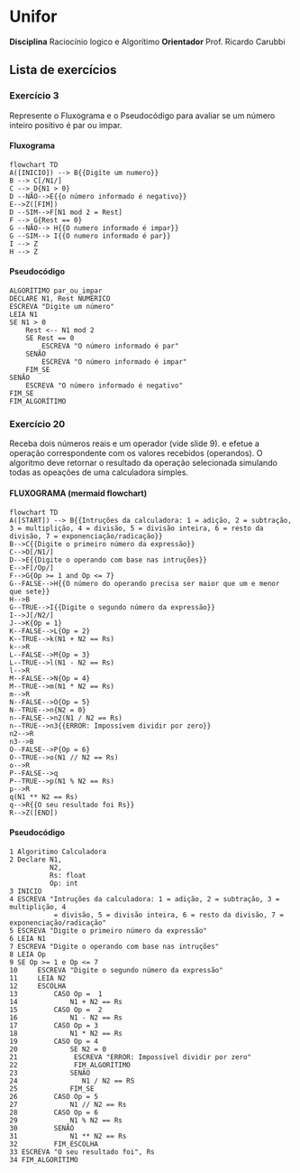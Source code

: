 # Unifor
**Disciplina** Raciocínio logico e Algorítimo
**Orientador** Prof. Ricardo Carubbi 

## Lista de exercícios
### Exercício 3
Represente o Fluxograma e o Pseudocódigo para avaliar se um número inteiro positivo é par ou impar.
#### Fluxograma
```mermaid
flowchart TD
A([INICIO]) --> B{{Digíte um numero}}
B --> C[/N1/]
C --> D{N1 > 0}
D --NÃO-->E{{o número informado é negativo}}
E-->Z([FIM])
D --SIM-->F[N1 mod 2 = Rest]
F --> G{Rest == 0}
G --NÃO--> H{{O numero informado é impar}}
G --SIM--> I{{O numero informado é par}}
I --> Z
H --> Z

```
#### Pseudocódigo
```
ALGORÍTIMO par_ou_impar
DECLARE N1, Rest NUMÉRICO
ESCREVA "Digite um número"
LEIA N1
SE N1 > 0
	Rest <-- N1 mod 2
	SE Rest == 0
		ESCREVA "O número informado é par"
    SENÃO 
        ESCREVA "O número informado é impar"
    FIM_SE
SENÃO 
    ESCREVA "O número informado é negativo"
FIM_SE
FIM_ALGORÍTIMO    
```

### Exercício 20
Receba dois números reais e um operador (vide slide 9). e efetue a operação
correspondente com os valores recebidos (operandos). O algoritmo deve retornar o
resultado da operação selecionada simulando todas as opeações de uma calculadora
simples.
#### FLUXOGRAMA (mermaid flowchart)
```mermaid
flowchart TD
A([START]) --> B{{Intruções da calculadora: 1 = adição, 2 = subtração, 3 = multiplição, 4 = divisão, 5 = divisão inteira, 6 = resto da divisão, 7 = exponenciação/radicação}}
B-->C{{Digite o primeiro número da expressão}}
C-->D[/N1/]
D-->E{{Digite o operando com base nas intruções}}
E-->F[/Op/]
F-->G{Op >= 1 and Op <= 7}
G--FALSE-->H{{O número do operando precisa ser maior que um e menor que sete}}
H-->B
G--TRUE-->I{{Digite o segundo número da expressão}}
I-->J[/N2/]
J-->K{Op = 1}
K--FALSE-->L{Op = 2}
K--TRUE-->k(N1 + N2 == Rs)
k-->R
L--FALSE-->M{Op = 3}
L--TRUE-->l(N1 - N2 == Rs)
l-->R
M--FALSE-->N{Op = 4}
M--TRUE-->m(N1 * N2 == Rs)
m-->R
N--FALSE-->O{Op = 5}
N--TRUE-->n{N2 = 0}
n--FALSE-->n2(N1 / N2 == Rs)
n--TRUE-->n3{{ERROR: Impossívem dividir por zero}}
n2-->R
n3-->B
O--FALSE-->P{Op = 6}
O--TRUE-->o(N1 // N2 == Rs)
o-->R
P--FALSE-->q
P--TRUE-->p(N1 % N2 == Rs)
p-->R
q(N1 ** N2 == Rs)
q-->R{{O seu resultado foi Rs}}
R-->Z([END])
```
#### Pseudocódigo
```
1 Algoritimo Calculadora
2 Declare N1,
          N2,
          Rs: float
          Op: int
3 INICIO
4 ESCREVA "Intruções da calculadora: 1 = adição, 2 = subtração, 3 = multiplição, 4              
           = divisão, 5 = divisão inteira, 6 = resto da divisão, 7 = exponenciação/radicação" 
5 ESCREVA "Digite o primeiro número da expressão"
6 LEIA N1
7 ESCREVA "Digite o operando com base nas intruções"
8 LEIA Op
9 SE Op >= 1 e Op <= 7
10     ESCREVA "Digite o segundo número da expressão"
11     LEIA N2
12     ESCOLHA
13         CASO Op =  1
14             N1 + N2 == Rs
15         CASO Op =  2
16             N1 - N2 == Rs
17         CASO Op = 3
18             N1 * N2 == Rs
19         CASO Op = 4
20             SE N2 = 0
21				ESCREVA "ERROR: Impossível dividir por zero"
22 				FIM_ALGORÍTIMO
23		 	   SENÃO
24                N1 / N2 == RS
25             FIM_SE   
26         CASO Op = 5
27             N1 // N2 == Rs
28         CASO Op = 6
29             N1 % N2 == Rs
30         SENÃO
31             N1 ** N2 == Rs  
32		   FIM_ESCOLHA 
33 ESCREVA "O seu resultado foi", Rs    
34 FIM_ALGORÍTIMO
```
